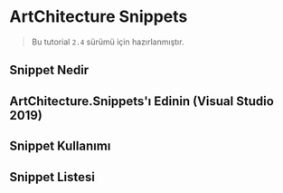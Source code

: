 # ArtChitecture Snippets
> Bu tutorial `2.4` sürümü için hazırlanmıştır.

## Snippet Nedir

## ArtChitecture.Snippets'ı Edinin (Visual Studio 2019)

## Snippet Kullanımı

## Snippet Listesi